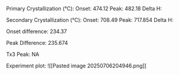 Primary Crystallization (°C):
	Onset: 474.12
	Peak: 482.18
	Delta H: 

Secondary Crystallization  (°C):
	Onset: 708.49
	Peak: 717.854
	Delta H:

Onset difference: 234.37

Peak Difference: 235.674

Tx3 Peak: NA

Experiment plot:
![[Pasted image 20250706204946.png]]
